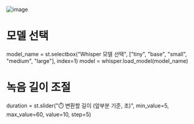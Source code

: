 ![image](https://github.com/user-attachments/assets/6489b03f-804c-4ebd-b27d-f16bb2b2d862)

# 모델 선택
model_name = st.selectbox("Whisper 모델 선택", ["tiny", "base", "small", "medium", "large"], index=1)
model = whisper.load_model(model_name)

# 녹음 길이 조절
duration = st.slider("⏱️ 변환할 길이 (앞부분 기준, 초)", min_value=5, max_value=60, value=10, step=5)
